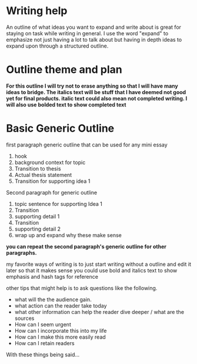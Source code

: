 # Writing help
An outline of what ideas you want to expand and write about is great for staying on task while writing in general. I use the word "expand" to emphasize not just having a lot to talk about but having in depth ideas to expand upon through a structured outline.

# Outline theme and plan
**For this outline I will try not to erase anything so that I will have many ideas to bridge. The italics text will be stuff that I have deemed not good yet for final products. italic text could also mean not completed writing. I will also use bolded text to show completed text**

# Basic Generic Outline 
first paragraph generic outline that can be used for any mini essay
1. hook
2. background context for topic
3. Transition to thesis 
4. Actual thesis statement
5. Transition for supporting idea 1 

Second paragraph for generic outline
1. topic sentence for supporting Idea 1
2. Transition
3. supporting detail 1
4. Transition
5. supporting detail 2 
6. wrap up and expand why these make sense

**you can repeat the second paragraph's generic outline for other paragraphs.**

my favorite ways of writing is to just start writing without a outline and edit it later so that it makes sense you could use bold and italics text to show emphasis and hash tags for reference 

other tips that might help is to ask questions like the following.

- what will the the audience gain. 
- what action can the reader take today
- what other information can help the reader dive deeper / what are the sources 
- How can I seem urgent 
- How can I incorporate this into my life
- How can I make this more easily read
- How can I retain readers

With these things being said... 